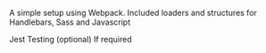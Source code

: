 A simple setup using Webpack. Included loaders and structures for Handlebars, Sass and Javascript

Jest Testing (optional) If required
